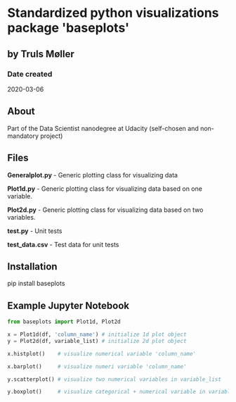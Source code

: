 # Standardized python visualizations package 'baseplots'
## by Truls Møller

### Date created
2020-03-06

## About
Part of the Data Scientist nanodegree at Udacity (self-chosen and non-mandatory project)

## Files
**Generalplot.py** - Generic plotting class for visualizing data

**Plot1d.py** - Generic plotting class for visualizing data based on one variable.

**Plot2d.py** - Generic plotting class for visualizing data based on two variables.

**test.py** - Unit tests

**test_data.csv** - Test data for unit tests

## Installation

pip install baseplots

## Example Jupyter Notebook

```python
from baseplots import Plot1d, Plot2d

x = Plot1d(df, 'column_name') # initialize 1d plot object
y = Plot2d(df, variable_list) # initialize 2d plot object

x.histplot()    # visualize numerical variable 'column_name'

x.barplot()     # visualize numeri variable 'column_name'

y.scatterplot() # visualize two numerical variables in variable_list

y.boxplot()     # visualize categorical + numerical variable in variable_list
```
